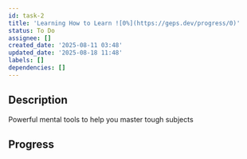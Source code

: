 ```yaml
---
id: task-2
title: 'Learning How to Learn ![0%](https://geps.dev/progress/0)'
status: To Do
assignee: []
created_date: '2025-08-11 03:48'
updated_date: '2025-08-18 11:48'
labels: []
dependencies: []
---
```


## Description
Powerful mental tools to help you master tough subjects

## Progress
